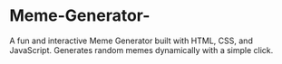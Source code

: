 # Meme-Generator-
A fun and interactive Meme Generator built with HTML, CSS, and JavaScript. Generates random memes dynamically with a simple click. 
